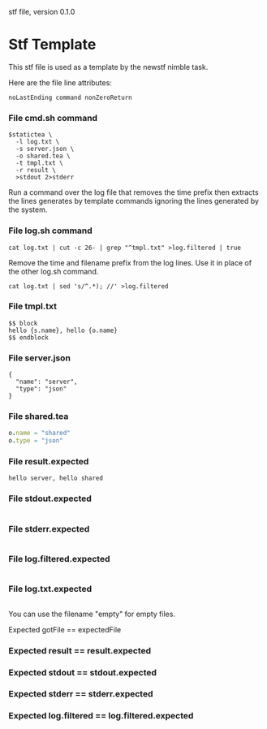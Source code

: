 stf file, version 0.1.0

# Stf Template

This stf file is used as a template by the newstf nimble task.

Here are the file line attributes:

~~~
noLastEnding command nonZeroReturn
~~~

### File cmd.sh command

~~~
$statictea \
  -l log.txt \
  -s server.json \
  -o shared.tea \
  -t tmpl.txt \
  -r result \
  >stdout 2>stderr
~~~

Run a command over the log file that removes the time prefix then
extracts the lines generates by template commands ignoring the lines
generated by the system.

### File log.sh command

~~~
cat log.txt | cut -c 26- | grep "^tmpl.txt" >log.filtered | true
~~~

Remove the time and filename prefix from the log lines. Use it in
place of the other log.sh command.

~~~
cat log.txt | sed 's/^.*); //' >log.filtered
~~~

### File tmpl.txt

~~~
$$ block
hello {s.name}, hello {o.name}
$$ endblock
~~~

### File server.json

~~~
{
  "name": "server",
  "type": "json"
}
~~~

### File shared.tea

~~~ nim
o.name = "shared"
o.type = "json"
~~~

### File result.expected

~~~
hello server, hello shared
~~~

### File stdout.expected

~~~
~~~

### File stderr.expected

~~~
~~~

### File log.filtered.expected

~~~
~~~

### File log.txt.expected

~~~
~~~

You can use the filename "empty" for empty files.

Expected gotFile == expectedFile

### Expected result == result.expected
### Expected stdout == stdout.expected
### Expected stderr == stderr.expected
### Expected log.filtered == log.filtered.expected
